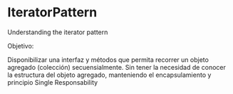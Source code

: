 # IteratorPattern
Understanding the iterator pattern

Objetivo:


Disponibilizar una interfaz y métodos que permita recorrer un objeto agregado (colección) secuensialmente. Sin tener la necesidad de conocer la estructura del objeto agregado, manteniendo el encapsulamiento y principio Single Responsability
